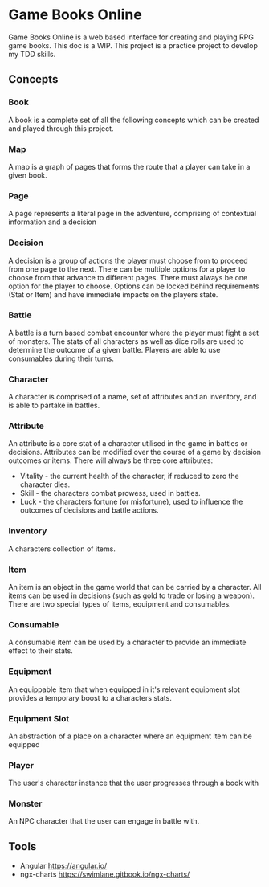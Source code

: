 # Game Books Online

Game Books Online is a web based interface for creating and playing RPG game books. This doc is a WIP. This project is a practice project to develop my TDD skills.

## Concepts

### Book

A book is a complete set of all the following concepts which can be created and played through this project.

### Map

A map is a graph of pages that forms the route that a player can take in a given book.

### Page

A page represents a literal page in the adventure, comprising of contextual information and a decision

### Decision

A decision is a group of actions the player must choose from to proceed from one page to the next. There can be multiple options for a player to choose from that advance to different pages. There must always be one option for the player to choose. Options can be locked behind requirements (Stat or Item) and have immediate impacts on the players state.

### Battle

A battle is a turn based combat encounter where the player must fight a set of monsters. The stats of all characters as well as dice rolls are used to determine the outcome of a given battle. Players are able to use consumables during their turns.

### Character

A character is comprised of a name, set of attributes and an inventory, and is able to partake in battles.

### Attribute

An attribute is a core stat of a character utilised in the game in battles or decisions. Attributes can be modified over the course of a game by decision outcomes or items. There will always be three core attributes:
- Vitality - the current health of the character, if reduced to zero the character dies.
- Skill - the characters combat prowess, used in battles.
- Luck - the characters fortune (or misfortune), used to influence the outcomes of decisions and battle actions.

### Inventory

A characters collection of items.

### Item

An item is an object in the game world that can be carried by a character. All items can be used in decisions (such as gold to trade or losing a weapon). There are two special types of items, equipment and consumables.

### Consumable

A consumable item can be used by a character to provide an immediate effect to their stats.

### Equipment

An equippable item that when equipped in it's relevant equipment slot provides a temporary boost to a characters stats.

### Equipment Slot

An abstraction of a place on a character where an equipment item can be equipped

### Player

The user's character instance that the user progresses through a book with

### Monster

An NPC character that the user can engage in battle with.

## Tools

- Angular https://angular.io/
- ngx-charts https://swimlane.gitbook.io/ngx-charts/